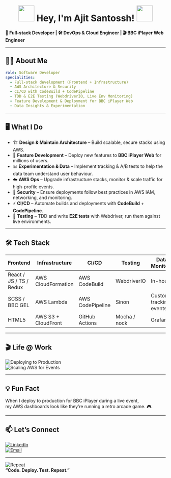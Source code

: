 <h1 align="center">
  <img src="https://media4.giphy.com/media/v1.Y2lkPTc5MGI3NjExMGRuMzh1ZWYzOHZ5cmxud2NrZjBsZGZyYW11ZXlsazU1eWQ4YTJwMiZlcD12MV9pbnRlcm5hbF9naWZfYnlfaWQmY3Q9Zw/EZr27ZbJwmjE9PGyLN/giphy.gif" width="50" />
  Hey, I'm Ajit Santossh!
  <img src="https://media1.giphy.com/media/v1.Y2lkPTc5MGI3NjExdTBud2RpdHRqYXNta2hnM3phb21udnBsb2c3bGx6dGdma3NtMGYzYSZlcD12MV9pbnRlcm5hbF9naWZfYnlfaWQmY3Q9Zw/w3J7mstYCISqs/giphy.gif" width="50" />
</h1>

**🚀 Full-stack Developer | 🛠 DevOps & Cloud Engineer | 🎬 BBC iPlayer Web Engineer**

---

## 👨‍💻 About Me

```yaml
role: Software Developer
specialities:
  - Full-stack development (Frontend + Infrastructure)
  - AWS Architecture & Security
  - CI/CD with CodeBuild + CodePipeline
  - TDD & E2E Testing (WebdriverIO, Live Env Monitoring)
  - Feature Development & Deployment for BBC iPlayer Web
  - Data Insights & Experimentation
```

---

## 🖥️ What I Do

- 🏗 **Design & Maintain Architecture** – Build scalable, secure stacks using AWS.
- 🎯 **Feature Development** – Deploy new features to **BBC iPlayer Web** for millions of users.
- 📊 **Experimentation & Data** – Implement tracking & A/B tests to help the data team understand user behaviour.
- ☁️ **AWS Ops** – Upgrade infrastructure stacks, monitor & scale traffic for high-profile events.
- 🔐 **Security** – Ensure deployments follow best practices in AWS IAM, networking, and monitoring.
- ⚡ **CI/CD** – Automate builds and deployments with **CodeBuild** + **CodePipeline**.
- 🧪 **Testing** – TDD and write **E2E tests** with Webdriver, run them against live environments.

---

## 🛠 Tech Stack

| Frontend        | Infrastructure      | CI/CD            | Testing      | Data & Monitoring    |
|-----------------|---------------------|------------------|--------------|----------------------|
| React / JS / TS / Redux | AWS CloudFormation  | AWS CodeBuild    | WebdriverIO  | In-house     |
| SCSS / BBC GEL  | AWS Lambda          | AWS CodePipeline | Sinon      | Custom tracking events|
| HTML5           | AWS S3 + CloudFront | GitHub Actions   | Mocha / nock         | Grafana     |

---

## 🎬 Life @ Work

![Deploying to Production](https://media.giphy.com/media/xT0xeJpnrWC4XWblEk/giphy.gif)  
![Scaling AWS for Events](https://media.giphy.com/media/ZVik7pBtu9dNS/giphy.gif)

---

## 💡 Fun Fact

When I deploy to production for BBC iPlayer during a live event,  
my AWS dashboards look like they’re running a retro arcade game. 🎮

---

## 📫 Let’s Connect

[![LinkedIn](https://img.shields.io/badge/LinkedIn-0077B5?style=for-the-badge&logo=linkedin&logoColor=white)](https://www.linkedin.com/in/ajit-santossh/)  
[![Email](https://img.shields.io/badge/Email-FF7139?style=for-the-badge&logo=gmail&logoColor=white)](mailto:ajitsantossh0995@gmail.com)

---

![Repeat](https://media.giphy.com/media/l41lFw057lAJQMwg0/giphy.gif)  
**“Code. Deploy. Test. Repeat.”**
